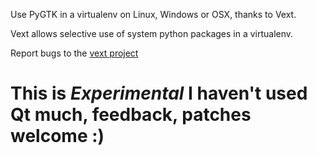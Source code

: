 Use PyGTK in a virtualenv on Linux, Windows or OSX, thanks to Vext.

Vext allows selective use of system python packages in a virtualenv.

Report bugs to the [vext project](//github.com/stuaxo/vext/issues)

# This is *Experimental* I haven't used Qt much, feedback, patches welcome :)
